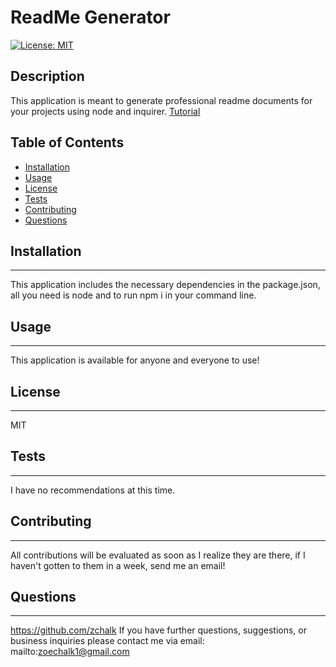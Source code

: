 # ReadMe Generator


[![License: MIT](https://img.shields.io/badge/License-MIT-yellow.svg)](https://opensource.org/licenses/MIT)


## Description
This application is meant to generate professional readme documents for your projects using node and inquirer.
[Tutorial](https://drive.google.com/file/d/1M_3qUH3jvbhmCEislpCP6cBdGdCUu69l/view)
## Table of Contents


* [Installation](#installation)
* [Usage](#usage)
* [License](#license)
* [Tests](#tests)
* [Contributing](#contributing)
* [Questions](#questions)


## Installation
***
This application includes the necessary dependencies in the package.json, all you need is node and to run npm i in your command line.


## Usage
***
This application is available for anyone and everyone to use!


## License
***
MIT


## Tests
***
I have no recommendations at this time.


## Contributing
***
All contributions will be evaluated as soon as I realize they are there, if I haven't gotten to them in a week, send me an email!


## Questions
***
https://github.com/zchalk
If you have further questions, suggestions, or business inquiries please contact me via email: mailto:zoechalk1@gmail.com
